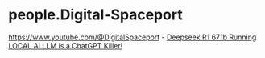 # people.Digital-Spaceport
https://www.youtube.com/@DigitalSpaceport - [Deepseek R1 671b Running LOCAL AI LLM is a ChatGPT Killer!](https://youtu.be/yFKOOK6qqT8)
